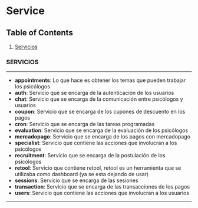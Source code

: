 # Service

## Table of Contents

1. [Servicios](#servicios)


### SERVICIOS

---

-   **appointments**: Lo que hace es obtener los temas que pueden trabajar los psicólogos
-   **auth**: Servicio que se encarga de la autenticación de los usuarios
-   **chat**: Servicio que se encarga de la comunicación entre psicólogos y usuarios
-   **coupon**: Servicio que se encarga de los cupones de descuento en los pagos
-   **cron**: Servicio que se encarga de las tareas programadas
-   **evaluation**: Servicio que se encarga de la evaluación de los psicólogos
-   **mercadopago**: Servicio que se encarga de los pagos con mercadopago
-   **specialist**: Servicio que contiene las acciones que involucran a los psicólogos
-   **recruitment**: Servicio que se encarga de la postulación de los psicólogos
-   **retool**: Servicio que contiene retool, retool es un herramienta que se utilizaba como dashboard (ya se esta dejando de usar)
-   **sessions**: Servicio que se encarga de las sesiones
-   **transaction**: Servicio que se encarga de las transacciones de los pagos
-   **users**: Servicio que contiene las acciones que involucran a los usuarios

---
